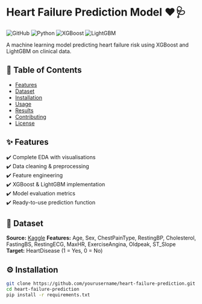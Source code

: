 # Heart Failure Prediction Model ❤️🩺

![GitHub](https://img.shields.io/badge/license-MIT-blue)
![Python](https://img.shields.io/badge/Python-3.8%2B-blue)
![XGBoost](https://img.shields.io/badge/XGBoost-1.5%2B-orange)
![LightGBM](https://img.shields.io/badge/LightGBM-3.3%2B-yellowgreen)

A machine learning model predicting heart failure risk using XGBoost and LightGBM on clinical data.

## 📌 Table of Contents
- [Features](#-features)
- [Dataset](#-dataset)
- [Installation](#-installation)
- [Usage](#-usage)
- [Results](#-results)
- [Contributing](#-contributing)
- [License](#-license)

## ✨ Features
✔️ Complete EDA with visualisations  
✔️ Data cleaning & preprocessing  
✔️ Feature engineering  
✔️ XGBoost & LightGBM implementation  
✔️ Model evaluation metrics  
✔️ Ready-to-use prediction function  

## 📂 Dataset
**Source:** [Kaggle](https://www.kaggle.com/datasets/fedesoriano/heart-failure-prediction) 
**Features:** Age, Sex, ChestPainType, RestingBP, Cholesterol, FastingBS, RestingECG, MaxHR, ExerciseAngina, Oldpeak, ST_Slope  
**Target:** HeartDisease (1 = Yes, 0 = No)  

## ⚙️ Installation
```bash
git clone https://github.com/yourusername/heart-failure-prediction.git
cd heart-failure-prediction
pip install -r requirements.txt
